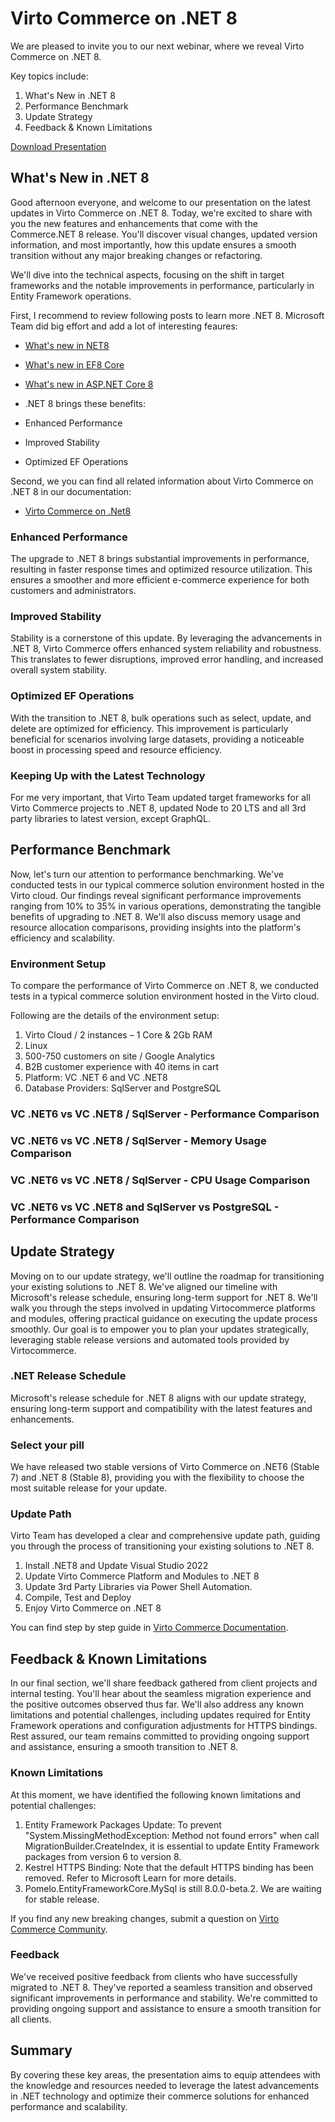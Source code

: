 # Virto Commerce on .NET 8

We are pleased to invite you to our next webinar, where we reveal Virto Commerce on .NET 8.

Key topics include: 
1. What's New in .NET 8
1. Performance Benchmark
1. Update Strategy
1. Feedback & Known Limitations

[Download Presentation](VC-Webinar-2024-02.pdf)

## What's New in .NET 8
Good afternoon everyone, and welcome to our presentation on the latest updates in Virto Commerce on .NET 8. Today, we're excited to share with you the 
new features and enhancements that come with the Commerce.NET 8 release. You'll discover visual changes, updated version information, and most importantly, 
how this update ensures a smooth transition without any major breaking changes or refactoring. 

We'll dive into the technical aspects, focusing on the shift in target frameworks and the notable improvements in performance, particularly 
in Entity Framework operations.

First, I recommend to review following posts to learn more .NET 8. Microsoft Team did big effort and add a lot of interesting feaures: 
* [What's new in NET8](https://learn.microsoft.com/en-us/dotnet/core/whats-new/dotnet-8)
* [What's new in EF8 Core](https://learn.microsoft.com/en-us/ef/core/what-is-new/ef-core-8.0/whatsnew)
* [What's new in ASP.NET Core 8](https://learn.microsoft.com/en-us/aspnet/core/release-notes/aspnetcore-8.0?view=aspnetcore-8.0)

* .NET 8 brings these benefits:
* Enhanced Performance
* Improved Stability
* Optimized EF Operations

Second, we you can find all related information about Virto Commerce on .NET 8 in our documentation:
* [Virto Commerce on .Net8](https://docs.virtocommerce.org/platform/developer-guide/Tutorials-and-How-tos/How-tos/upgrading-to-net8/?h=net8)


### Enhanced Performance
The upgrade to .NET 8 brings substantial improvements in performance, resulting in faster response times and optimized resource utilization. This ensures a smoother and more efficient e-commerce experience for both customers and administrators.

### Improved Stability
Stability is a cornerstone of this update. By leveraging the advancements in .NET 8, Virto Commerce offers enhanced system reliability and robustness. This translates to fewer disruptions, improved error handling, and increased overall system stability.

### Optimized EF Operations
With the transition to .NET 8, bulk operations such as select, update, and delete are optimized for efficiency. This improvement is particularly beneficial for scenarios involving large datasets, providing a noticeable boost in processing speed and resource efficiency.

### Keeping Up with the Latest Technology
For me very important, that Virto Team updated target frameworks for all Virto Commerce projects to .NET 8, updated Node to 20 LTS and all 3rd party libraries to latest version, except GraphQL.


## Performance Benchmark
Now, let's turn our attention to performance benchmarking. We've conducted tests in our typical commerce solution environment hosted in the Virto cloud. 
Our findings reveal significant performance improvements ranging from 10% to 35% in various operations, demonstrating the tangible benefits 
of upgrading to .NET 8. We'll also discuss memory usage and resource allocation comparisons, providing insights into 
the platform's efficiency and scalability.

### Environment Setup

To compare the performance of Virto Commerce on .NET 8, we conducted tests in a typical commerce solution environment hosted in the Virto cloud.

Following are the details of the environment setup:

1. Virto Cloud / 2 instances – 1 Core & 2Gb RAM
1. Linux
1. 500-750 customers on site / Google Analytics 
1. B2B customer experience with 40 items in cart
1. Platform: VC .NET 6 and VC .NET8
1. Database Providers: SqlServer and PostgreSQL


### VC .NET6 vs VC .NET8 / SqlServer - Performance Comparison

### VC .NET6 vs VC .NET8 / SqlServer - Memory Usage Comparison

### VC .NET6 vs VC .NET8 / SqlServer - CPU Usage Comparison

### VC .NET6 vs VC .NET8 and SqlServer vs PostgreSQL - Performance Comparison


## Update Strategy
Moving on to our update strategy, we'll outline the roadmap for transitioning your existing solutions to .NET 8. 
We've aligned our timeline with Microsoft's release schedule, ensuring long-term support for .NET 8. 
We'll walk you through the steps involved in updating Virtocommerce platforms and modules, offering practical 
guidance on executing the update process smoothly. Our goal is to empower you to plan your updates strategically, 
leveraging stable release versions and automated tools provided by Virtocommerce.

### .NET Release Schedule
Microsoft's release schedule for .NET 8 aligns with our update strategy, ensuring long-term support and compatibility with the latest features and enhancements.

### Select your pill

We have released two stable versions of Virto Commerce on .NET6 (Stable 7) and .NET 8 (Stable 8), providing you with the flexibility to choose the most suitable release for your update.

### Update Path
Virto Team has developed a clear and comprehensive update path, guiding you through the process of transitioning your existing solutions to .NET 8.

1. Install .NET8 and Update Visual Studio 2022
1. Update Virto Commerce Platform and Modules to .NET 8	
1. Update 3rd Party Libraries via Power Shell Automation.
1. Compile, Test and Deploy
1. Enjoy Virto Commerce on .NET 8

You can find step by step guide in [Virto Commerce Documentation](https://docs.virtocommerce.org/platform/developer-guide/Tutorials-and-How-tos/How-tos/upgrading-to-net8/?h=net8).


## Feedback & Known Limitations
In our final section, we'll share feedback gathered from client projects and internal testing. You'll hear about the seamless migration 
experience and the positive outcomes observed thus far. We'll also address any known limitations and potential challenges, 
including updates required for Entity Framework operations and configuration adjustments for HTTPS bindings. 
Rest assured, our team remains committed to providing ongoing support and assistance, ensuring a smooth transition to .NET 8.

### Known Limitations
At this moment, we have identified the following known limitations and potential challenges:
1. Entity Framework Packages Update: To prevent "System.MissingMethodException: Method not found errors" when call MigrationBuilder.CreateIndex, it is essential to update Entity Framework packages from version 6 to version 8.
1. Kestrel HTTPS Binding: Note that the default HTTPS binding has been removed. Refer to Microsoft Learn for more details.		
1. Pomelo.EntityFrameworkCore.MySql is still 8.0.0-beta.2. We are waiting for stable release.

If you find any new breaking changes, submit a question on [Virto Commerce Community](https://www.virtocommerce.org/).

### Feedback
We've received positive feedback from clients who have successfully migrated to .NET 8. They've reported a seamless transition and 
observed significant improvements in performance and stability. We're committed to providing ongoing support and assistance to ensure 
a smooth transition for all clients.

## Summary
By covering these key areas, the presentation aims to equip attendees with the knowledge and resources needed to leverage the 
latest advancements in .NET technology and optimize their commerce solutions for enhanced performance and scalability.